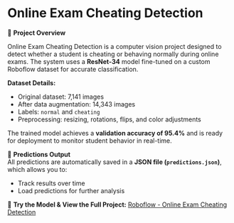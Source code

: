 # Online Exam Cheating Detection

📌 **Project Overview**

Online Exam Cheating Detection is a computer vision project designed to detect whether a student is cheating or behaving normally during online exams. The system uses a **ResNet-34** model fine-tuned on a custom Roboflow dataset for accurate classification.

**Dataset Details:**  
- Original dataset: 7,141 images  
- After data augmentation: 14,343 images  
- Labels: `normal` and `cheating`  
- Preprocessing: resizing, rotations, flips, and color adjustments  

The trained model achieves a **validation accuracy of 95.4%** and is ready for deployment to monitor student behavior in real-time.

💾 **Predictions Output**  
All predictions are automatically saved in a **JSON file (`predictions.json`)**, which allows you to:  

- Track results over time  
- Load predictions for further analysis  

🔗 **Try the Model & View the Full Project:** [Roboflow - Online Exam Cheating Detection](https://app.roboflow.com/sohila-reda-82dmq/online-exam-cheating-detection-vkvle/models/online-exam-cheating-detection-vkvle/1)
